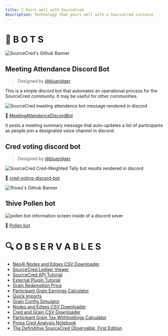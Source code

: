 ```yaml
---
title: 🤝 Pairs well with SourceCred
description: Technology that pairs well with a SourceCred instance
---
```


# 🤖 B O T S

![SourceCred's Github Banner](img/uploads/sourcecred.png "SourceCred's Github Banner")

## Meeting Attendance Discord Bot

> Designed by [@blueridger](https://github.com/blueridger)

This is a simple discord bot that automates an operational process for the
SourceCred community. It may be useful for other communities.

![SourceCred meeting attendance bot message rendered in discord](img/uploads/meeting.png "SourceCred meeting attendance bot message rendered in discord")

🤖
[MeetingAttendanceDiscordBot](https://github.com/blueridger/MeetingAttendanceDiscordBot)

It posts a meeting summary message that auto-updates a list of participants as
people join a designated voice channel in discord.

## Cred voting discord bot

> Designed by [@blueridger](https://github.com/blueridger)

![SourceCred Cred-Weighted Tally bot results rendered in discord](img/uploads/tallyoo.png "SourceCred Cred-Weighted Tally bot results rendered in discord")

🤖
[cred-voting-discord-bot](https://github.com/blueridger/cred-voting-discord-bot)

![1hives's Github Banner](img/uploads/1hive-banner.png "1hives's Github Banner")

## 1hive Pollen bot

![pollen bot information screen inside of a discord sever](img/uploads/pbot.png "pollen bot information screen inside of a discord sever")

🤖 [Pollen bot](https://github.com/1Hive/pollen-bot)

# 🔍 O B S E R V A B L E S

- [Neo4j Nodes and Edges CSV Downloader](https://observablehq.com/@sourcecred/neo4j-nodes-and-edges-csv-downloader)
- [SourceCred Ledger Viewer](https://observablehq.com/@sourcecred/sourcecred-ledger-viewer)
- [SourceCred API Tutorial](https://observablehq.com/@sourcecred/api-tutorial)
- [External Plugin Tutorial](https://observablehq.com/@sourcecred/external-plugin-tutorial)
- [Grain Redemption Price](https://observablehq.com/@sourcecred/grain-redemption-price)
- [Participant Grain Earnings Calculator](https://observablehq.com/@sourcecred/participant-grain-earnings-calculator)
- [Quick Imports](https://observablehq.com/@sourcecred/quick-imports)
- [Grain Config Simulator](https://observablehq.com/@sourcecred/grain-config-simulator)
- [Nodes and Edges CSV Downloader](https://observablehq.com/@sourcecred/nodes-and-edges-csv-downloader)
- [Cred and Grain CSV Downloader](https://observablehq.com/@sourcecred/cred-and-grain-csv-downloader)
- [Participant Grain Tax Withholdings Calculator](https://observablehq.com/@sourcecred/participant-grain-tax-withholdings-calculator)
- [Props Cred Analysis Notebook](https://observablehq.com/@sourcecred/props-cred-analysis-notebook)
- [The Definititive SourceCred Observable, First Edition](https://observablehq.com/@sourcecred/the-definititive-sourcecred-observable-first-edition)
